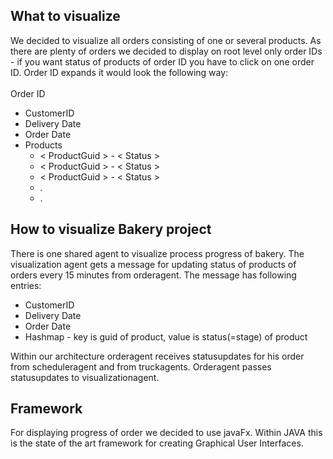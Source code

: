 ## What to visualize 
We decided to visualize all orders consisting of one or several products. As there are plenty of orders we decided to display on root level only order IDs - if you want status of products of order ID you have to click on one order ID.  Order ID expands it would look the following way:
<br/><br/> 
Order ID
- CustomerID
- Delivery Date
- Order Date
- Products
  - < ProductGuid > - < Status >
  - < ProductGuid > - < Status >
  - < ProductGuid > - < Status >
  - .
  - .    
## How to visualize Bakery project
There is one shared agent to visualize process progress of bakery.
The visualization agent gets a message for updating status of products of orders every 15 minutes from orderagent.
The message has following entries:
* CustomerID 
* Delivery Date
* Order Date
* Hashmap - key is guid of product, value is status(=stage) of product 

Within our architecture orderagent receives statusupdates for his order from scheduleragent and from truckagents. Orderagent passes statusupdates to visualizationagent.
## Framework
For displaying progress of order we decided to use javaFx. Within JAVA this is the state of the art framework for creating Graphical User Interfaces. 